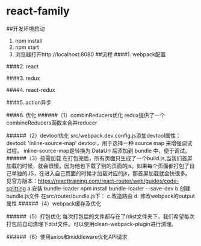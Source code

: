 # react-family
##开发坏境启动
1. npm install
2. npm start
3. 浏览器打开http://localhost:8080
##流程
####1. webpack配置

####2. react

####3. redux

####4. react-redux

####5. action异步

####6. 优化
######（1）combinReducers优化
redux提供了一个combineReducers函数来合并reducer

######（2）devtool优化
src/webpack.dev.config.js添加devtool属性：
devtool: 'inline-source-map'
devtool，用于选择一种 source map 来增强调试过程。
inline-source-map是转换为 DataUrl 后添加到 bundle 中，便于调试。
######（3）按需加载
在打包完后，所有页面只生成了一个build.js,当我们首屏加载的时候，就会很慢。因为他也下载了别的页面的js。如果每个页面都打包了自己单独的JS，在进入自己页面的时候才加载对应的js，那首屏加载就会快很多。
见官方版本：https://reacttraining.com/react-router/web/guides/code-splitting
a.安装 bundle-loader
npm install bundle-loader --save-dev
b.创建 bundle.js文件
在src/router/bundle.js下：
c.改造路由
d. 修改webpack的output属性
######（4）webpack缓存及优化

######（5）打包优化
每次打包后的文件都存在了/dist文件夹下，我们希望每次打包前自动清理下dist文件。可以使用clean-webpack-plugin进行清理。

######（6）使用axios和middleware优化API请求
